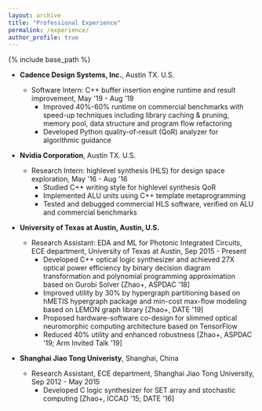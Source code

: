 ```yaml
---
layout: archive
title: "Professional Experience"
permalink: /experience/
author_profile: true
---
```


{% include base_path %}
* **Cadence Design Systems, Inc.**, Austin TX. U.S.
  * Software Intern: C++ buffer insertion engine runtime and result improvement, May '19 - Aug '19
    * Improved 40%-60% runtime on commercial benchmarks with speed-up techniques including library caching & pruning, memory pool, data structure and program flow refactoring
    * Developed Python quality-of-result (QoR) analyzer for algorithmic guidance

* **Nvidia Corporation**, Austin TX. U.S.
  * Research Intern: highlevel synthesis (HLS) for design space exploration, May '16 - Aug '16
    * Studied C++ writing style for highlevel synthesis QoR
    * Implemented ALU units using C++ template metaprogramming
    * Tested and debugged commercial HLS software, verified on ALU and commercial benchmarks


* **University of Texas at Austin, Austin, U.S.**
  * Research Assistant: EDA and ML for Photonic Integrated Circuits, ECE department, University of Texas at Austin, Sep 2015 - Present
    * Developed C++ optical logic synthesizer and achieved 27X optical power efficiency by binary decision diagram transformation and polynomial programming approximation based on Gurobi Solver [Zhao+, ASPDAC '18]
    * Improved utility by 30% by hypergraph partitioning based on hMETIS hypergraph package and min-cost max-flow modeling based on LEMON graph library [Zhao+, DATE '19]
    * Proposed hardware-software co-design for slimmed optical neuromorphic computing architecture based on TensorFlow
    * Reduced 40% utility and enhanced robustness [Zhao+, ASPDAC '19; Arm Invited Talk '19]

* **Shanghai Jiao Tong Univeristy**, Shanghai, China
  * Research Assistant, ECE department, Shanghai Jiao Tong University, Sep 2012 - May 2015
    * Developed C logic synthesizer for SET array and stochastic computing [Zhao+, ICCAD '15; DATE '16]


